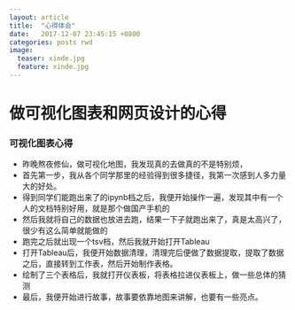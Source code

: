 ```yaml
---
layout: article
title:  "心得体会"
date:   2017-12-07 23:45:15 +0800
categories: posts rwd
image:
  teaser: xinde.jpg
  feature: xinde.jpg
---
```


# 做可视化图表和网页设计的心得



### 可视化图表心得

 - 昨晚熬夜修仙，做可视化地图，我发现真的去做真的不是特别烦，
 - 首先第一步，我从各个同学那里的经验得到很多捷径，我第一次感到人多力量大的好处。
 - 得到同学们能跑出来了的ipynb档之后，我便开始操作一遍，发现其中有一个人的文档特别好用，就是那个做国产手机的
 - 然后我就将自己的数据也放进去跑，结果一下子就跑出来了，真是太高兴了，很少有这么简单就能做的
 - 跑完之后就出现一个tsv档，然后我就开始打开Tableau
 - 打开Tableau后，我便开始数据清理，清理完后便做了数据提取，提取了数据之后，直接转到工作表，然后开始制作表格。
 - 绘制了三个表格后，我就打开仪表板，将表格拉进仪表板上，做一些总体的猜测
 - 最后，我便开始进行故事，故事要依靠地图来讲解，也要有一些亮点。
